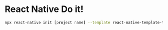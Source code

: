# React Native Do it!

```sh
npx react-native init [project name] --template react-native-template-typescript
```
